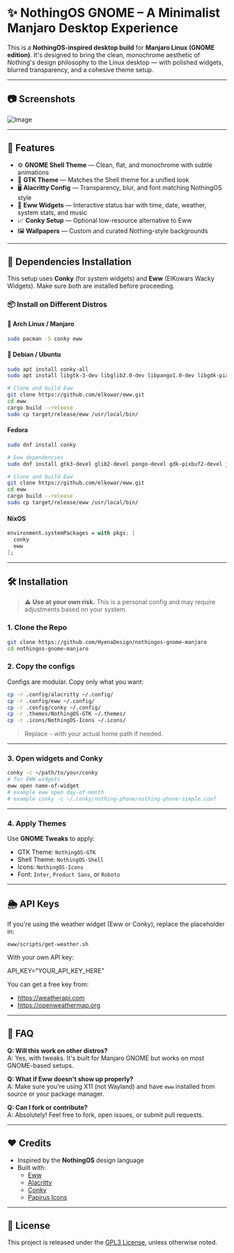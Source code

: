 # ✨ NothingOS GNOME – A Minimalist Manjaro Desktop Experience

This is a **NothingOS-inspired desktop build** for **Manjaro Linux (GNOME edition)**. It's designed to bring the clean, monochrome aesthetic of Nothing's design philosophy to the Linux desktop — with polished widgets, blurred transparency, and a cohesive theme setup.

---

## 📷 Screenshots

![Image](https://github.com/user-attachments/assets/e5b12125-3ab4-4e47-b541-66a3e3929132)

---

## 🚀 Features

- ⚙️ **GNOME Shell Theme** — Clean, flat, and monochrome with subtle animations  
- 🎨 **GTK Theme** — Matches the Shell theme for a unified look  
- 🖥 **Alacritty Config** — Transparency, blur, and font matching NothingOS style  
- 🧱 **Eww Widgets** — Interactive status bar with time, date, weather, system stats, and music  
- 📈 **Conky Setup** — Optional low-resource alternative to Eww    
- 🖼 **Wallpapers** — Custom and curated Nothing-style backgrounds  

---
## 🧰 Dependencies Installation

This setup uses **Conky** (for system widgets) and **Eww** (ElKowars Wacky Widgets). Make sure both are installed before proceeding.

### 📦 Install on Different Distros

#### 🔹 Arch Linux / Manjaro
```bash
sudo pacman -S conky eww
```
#### 🔹 Debian / Ubuntu
```bash
sudo apt install conky-all
sudo apt install libgtk-3-dev libglib2.0-dev libpango1.0-dev libgdk-pixbuf2.0-dev libjson-glib-dev rustc cargo git

# Clone and build Eww
git clone https://github.com/elkowar/eww.git
cd eww
cargo build --release
sudo cp target/release/eww /usr/local/bin/
```
#### Fedora
```bash
sudo dnf install conky

# Eww dependencies
sudo dnf install gtk3-devel glib2-devel pango-devel gdk-pixbuf2-devel json-glib-devel rust cargo git

# Clone and build Eww
git clone https://github.com/elkowar/eww.git
cd eww
cargo build --release
sudo cp target/release/eww /usr/local/bin/
```
#### NixOS
```nix
environment.systemPackages = with pkgs; [
  conky
  eww
];
```
---

## 🛠 Installation

> ⚠️ **Use at your own risk.** This is a personal config and may require adjustments based on your system.

### 1. Clone the Repo

```bash
git clone https://github.com/HyenaDesign/nothingos-gnome-manjaro
cd nothingos-gnome-manjaro
```
### 2. Copy the configs

Configs are modular. Copy only what you want:

```bash
cp -r .config/alacritty ~/.config/
cp -r .config/eww ~/.config/
cp -r .config/conky ~/.config/
cp -r .themes/NothingOS-GTK ~/.themes/
cp -r .icons/NothingOS-Icons ~/.icons/
```
> Replace `~` with your actual home path if needed.
---
### 3. Open widgets and Conky
```bash
conky -c ~/path/to/your/conky
# for EWW widgets
eww open name-of-widget
# example eww open day-of-month
# example conky -c ~/.conky/nothing-phone/nothing-phone-simple.conf
```
---
### 4. Apply Themes

Use **GNOME Tweaks** to apply:

- GTK Theme: `NothingOS-GTK`  
- Shell Theme: `NothingOS-Shell`  
- Icons: `NothingOS-Icons`  
- Font: `Inter`, `Product Sans`, or `Roboto`  

---

## 🌦 API Keys

If you're using the weather widget (Eww or Conky), replace the placeholder in:

`eww/scripts/get-weather.sh`

With your own API key:

API_KEY="YOUR_API_KEY_HERE"


You can get a free key from:
- https://weatherapi.com  
- https://openweathermap.org  

---

## 🙋 FAQ

**Q: Will this work on other distros?**  
A: Yes, with tweaks. It's built for Manjaro GNOME but works on most GNOME-based setups.

**Q: What if Eww doesn't show up properly?**  
A: Make sure you're using X11 (not Wayland) and have `eww` installed from source or your package manager.

**Q: Can I fork or contribute?**  
A: Absolutely! Feel free to fork, open issues, or submit pull requests.

---

## ❤️ Credits

- Inspired by the **NothingOS** design language  
- Built with:  
  - [Eww](https://github.com/elkowar/eww)  
  - [Alacritty](https://github.com/alacritty/alacritty)  
  - [Conky](https://github.com/brndnmtthws/conky)  
  - [Papirus Icons](https://github.com/PapirusDevelopmentTeam)  

---

## 📢 License

This project is released under the [GPL3 License](LICENSE), unless otherwise noted.
